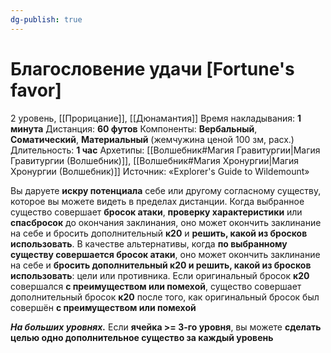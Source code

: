 ```yaml
---
dg-publish: true
---
```

# Благословение удачи [Fortune's favor]
2 уровень, [[Прорицание]], [[Дюнамантия]]
Время накладывания: **1 минута**
Дистанция: **60 футов**
Компоненты: **Вербальный**, **Соматический**, **Материальный** (жемчужина ценой 100 зм, расх.)
Длительность: **1 час**
Архетипы: [[Волшебник#Магия Гравитургии|Магия Гравитургии (Волшебник)]], [[Волшебник#Магия Хронургии|Магия Хронургии (Волшебник)]]
Источник: «Explorer's Guide to Wildemount»

Вы даруете **искру потенциала** себе или другому согласному существу, которое вы можете видеть в пределах дистанции. Когда выбранное существо совершает **бросок атаки**, **проверку характеристики** или **спасбросок** до окончания заклинания, оно может окончить заклинание на себе и бросить дополнительный **к20** и **решить, какой из бросков использовать**. В качестве альтернативы, когда **по выбранному существу совершается бросок атаки**, оно может окончить заклинание на себе и **бросить дополнительный к20 и решить, какой из бросков использовать**: цели или противника. Если оригинальный бросок **к20** совершался **с преимуществом или помехой**, существо совершает дополнительный бросок **к20** после того, как оригинальный бросок был совершён **с преимуществом или помехой**

**_На больших уровнях._** Если **ячейка >= 3-го уровня**, вы можете **сделать целью одно дополнительное существо за каждый уровень**